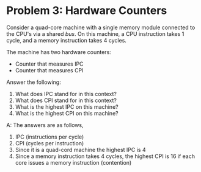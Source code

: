 # Problem 3: Hardware Counters

Consider a quad-core machine with a single memory module connected to the CPU's via a shared _bus_. On this machine, a CPU instruction takes 1 cycle, and a memory instruction takes 4 cycles.

The machine has two hardware counters:

- Counter that measures IPC
- Counter that measures CPI

Answer the following:

1. What does IPC stand for in this context?
2. What does CPI stand for in this context?
3. What is the highest IPC on this machine?
4. What is the highest CPI on this machine?

A: The answers are as follows,

1. IPC (instructions per cycle)
2. CPI (cycles per instruction)
3. Since it is a quad-cord machine the highest IPC is 4
4. Since a memory instruction takes 4 cycles, the highest CPI is 16 if each core issues a memory instruction (contention)
